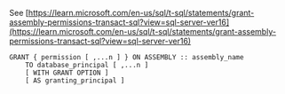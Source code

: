 See [https://learn.microsoft.com/en-us/sql/t-sql/statements/grant-assembly-permissions-transact-sql?view=sql-server-ver16](https://learn.microsoft.com/en-us/sql/t-sql/statements/grant-assembly-permissions-transact-sql?view=sql-server-ver16)
```
GRANT { permission [ ,...n ] } ON ASSEMBLY :: assembly_name  
    TO database_principal [ ,...n ]  
    [ WITH GRANT OPTION ]  
    [ AS granting_principal ]
```
